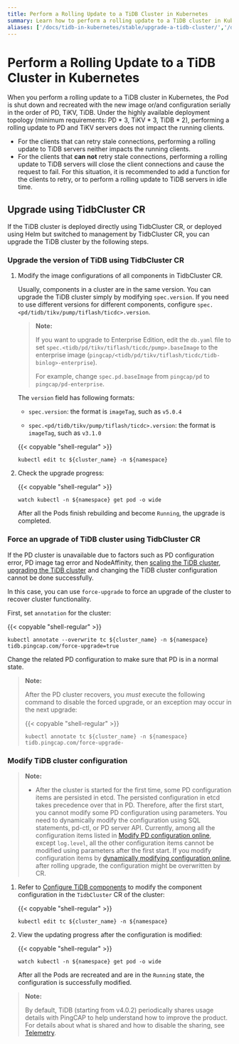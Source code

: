```yaml
---
title: Perform a Rolling Update to a TiDB Cluster in Kubernetes
summary: Learn how to perform a rolling update to a TiDB cluster in Kubernetes.
aliases: ['/docs/tidb-in-kubernetes/stable/upgrade-a-tidb-cluster/','/docs/tidb-in-kubernetes/v1.1/upgrade-a-tidb-cluster/']
---
```


# Perform a Rolling Update to a TiDB Cluster in Kubernetes

When you perform a rolling update to a TiDB cluster in Kubernetes, the Pod is shut down and recreated with the new image or/and configuration serially in the order of PD, TiKV, TiDB. Under the highly available deployment topology (minimum requirements: PD \* 3, TiKV \* 3, TiDB \* 2), performing a rolling update to PD and TiKV servers does not impact the running clients.

+ For the clients that can retry stale connections, performing a rolling update to TiDB servers neither impacts the running clients.
+ For the clients that **can not** retry stale connections, performing a rolling update to TiDB servers will close the client connections and cause the request to fail. For this situation, it is recommended to add a function for the clients to retry, or to perform a rolling update to TiDB servers in idle time.

## Upgrade using TidbCluster CR

If the TiDB cluster is deployed directly using TidbCluster CR, or deployed using Helm but switched to management by TidbCluster CR, you can upgrade the TiDB cluster by the following steps.

### Upgrade the version of TiDB using TidbCluster CR

1. Modify the image configurations of all components in TidbCluster CR.

    Usually, components in a cluster are in the same version. You can upgrade the TiDB cluster simply by modifying `spec.version`. If you need to use different versions for different components, configure `spec.<pd/tidb/tikv/pump/tiflash/ticdc>.version`.

    > **Note:**
    >
    > If you want to upgrade to Enterprise Edition, edit the `db.yaml` file to set `spec.<tidb/pd/tikv/tiflash/ticdc/pump>.baseImage` to the enterprise image (`pingcap/<tidb/pd/tikv/tiflash/ticdc/tidb-binlog>-enterprise`).
    >
    > For example, change `spec.pd.baseImage` from `pingcap/pd` to `pingcap/pd-enterprise`.

    The `version` field has following formats:

    - `spec.version`: the format is `imageTag`, such as `v5.0.4`

    - `spec.<pd/tidb/tikv/pump/tiflash/ticdc>.version`: the format is `imageTag`, such as `v3.1.0`

    {{< copyable "shell-regular" >}}

    ```shell
    kubectl edit tc ${cluster_name} -n ${namespace}
    ```

2. Check the upgrade progress:

    {{< copyable "shell-regular" >}}

    ```shell
    watch kubectl -n ${namespace} get pod -o wide
    ```

    After all the Pods finish rebuilding and become `Running`, the upgrade is completed.

### Force an upgrade of TiDB cluster using TidbCluster CR

If the PD cluster is unavailable due to factors such as PD configuration error, PD image tag error and NodeAffinity, then [scaling the TiDB cluster](scale-a-tidb-cluster.md), [upgrading the TiDB cluster](#upgrade-the-version-of-tidb-using-tidbcluster-cr) and changing the TiDB cluster configuration cannot be done successfully.

In this case, you can use `force-upgrade` to force an upgrade of the cluster to recover cluster functionality.

First, set `annotation` for the cluster:

{{< copyable "shell-regular" >}}

```shell
kubectl annotate --overwrite tc ${cluster_name} -n ${namespace} tidb.pingcap.com/force-upgrade=true
```

Change the related PD configuration to make sure that PD is in a normal state.

> **Note:**
>
> After the PD cluster recovers, you *must* execute the following command to disable the forced upgrade, or an exception may occur in the next upgrade:
>
> {{< copyable "shell-regular" >}}
>
> ```shell
> kubectl annotate tc ${cluster_name} -n ${namespace} tidb.pingcap.com/force-upgrade-
> ```

### Modify TiDB cluster configuration

> **Note:**
>
> - After the cluster is started for the first time, some PD configuration items are persisted in etcd. The persisted configuration in etcd takes precedence over that in PD. Therefore, after the first start, you cannot modify some PD configuration using parameters. You need to dynamically modify the configuration using SQL statements, pd-ctl, or PD server API. Currently, among all the configuration items listed in [Modify PD configuration online](https://docs.pingcap.com/tidb/stable/dynamic-config#modify-pd-configuration-online), except `log.level`, all the other configuration items cannot be modified using parameters after the first start.
> If you modify configuration items by [dynamically modifying configuration online](https://docs.pingcap.com/tidb/stable/dynamic-config), after rolling upgrade, the configuration might be overwritten by CR.

1. Refer to [Configure TiDB components](configure-a-tidb-cluster.md#configure-tidb-components) to modify the component configuration in the `TidbCluster` CR of the cluster:

    {{< copyable "shell-regular" >}}

    ```shell
    kubectl edit tc ${cluster_name} -n ${namespace}
    ```

2. View the updating progress after the configuration is modified:

    {{< copyable "shell-regular" >}}

    ```shell
    watch kubectl -n ${namespace} get pod -o wide
    ```

    After all the Pods are recreated and are in the `Running` state, the configuration is successfully modified.

> **Note:**
>
> By default, TiDB (starting from v4.0.2) periodically shares usage details with PingCAP to help understand how to improve the product. For details about what is shared and how to disable the sharing, see [Telemetry](https://docs.pingcap.com/tidb/stable/telemetry).
